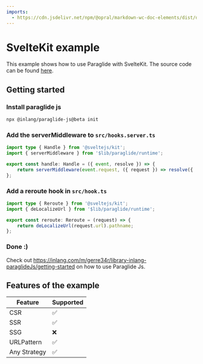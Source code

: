 ```yaml
---
imports:
  - https://cdn.jsdelivr.net/npm/@opral/markdown-wc-doc-elements/dist/doc-callout.js
---
```


# SvelteKit example

This example shows how to use Paraglide with SvelteKit. The source code can be found [here](https://github.com/opral/monorepo/tree/main/inlang/packages/paraglide/paraglide-js/examples/sveltekit).

## Getting started

### Install paraglide js

```bash
npx @inlang/paraglide-js@beta init
```

### Add the serverMiddleware to `src/hooks.server.ts`

```typescript
import type { Handle } from '@sveltejs/kit';
import { serverMiddleware } from '$lib/paraglide/runtime';

export const handle: Handle = ({ event, resolve }) => {
	return serverMiddleware(event.request, ({ request }) => resolve({ ...event, request }));
};
```

### Add a reroute hook in `src/hook.ts`

```typescript
import type { Reroute } from '@sveltejs/kit';
import { deLocalizeUrl } from '$lib/paraglide/runtime';

export const reroute: Reroute = (request) => {
	return deLocalizeUrl(request.url).pathname;
};
```

### Done :)

Check out https://inlang.com/m/gerre34r/library-inlang-paraglideJs/getting-started on how to use Paraglide Js.

## Features of the example

| Feature      | Supported |
| ------------ | --------- |
| CSR          | ✅        |
| SSR          | ✅        |
| SSG          | ❌        |
| URLPattern   | ✅        |
| Any Strategy | ✅        |
